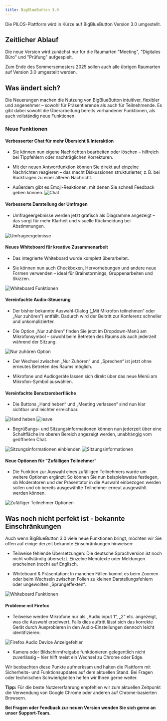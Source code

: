 ```yaml
---
title: BigBlueButton 3.0
---
```


Die PILOS-Plattform wird in Kürze auf BigBlueButton Version 3.0 umgestellt.

## Zeitlicher Ablauf
Die neue Version wird zunächst nur für die Raumarten "Meeting", "Digitales Büro" und "Prüfung" aufgespielt.

Zum Ende des Sommersemesters 2025 sollen auch alle übrigen Raumarten auf Version 3.0 umgestellt werden. 

## Was ändert sich?
Die Neuerungen machen die Nutzung von BigBlueButton intuitiver, flexibler und angenehmer – sowohl für Präsentierende als auch für Teilnehmende. Es gibt dabei sowohl die Überarbeitung bereits vorhandener Funktionen, als auch vollständig neue Funktionen.

### Neue Funktionen

#### Verbesserter Chat für mehr Übersicht & Interaktion
- Sie können nun eigene Nachrichten bearbeiten oder löschen – hilfreich bei Tippfehlern oder nachträglichen Korrekturen.

- Mit der neuen Antwortfunktion können Sie direkt auf einzelne Nachrichten reagieren – das macht Diskussionen strukturierter, z. B. bei Rückfragen zu einer älteren Nachricht.

- Außerdem gibt es Emoji-Reaktionen, mit denen Sie schnell Feedback geben können.
![Chat](assets/chat.png)

#### Verbesserte Darstellung der Umfragen
- Umfrageergebnisse werden jetzt grafisch als Diagramme angezeigt – das sorgt für mehr Klarheit und visuelle Rückmeldung bei Abstimmungen.

![Umfrageergebnisse](assets/poll-results.png)

#### Neues Whiteboard für kreative Zusammenarbeit
- Das integrierte Whiteboard wurde komplett überarbeitet.

- Sie können nun auch Checkboxen, Hervorhebungen und andere neue Formen verwenden – ideal für Brainstormings, Gruppenarbeiten und Skizzen.

![Whiteboard Funktionen](assets/whiteboard-functions.png)

#### Vereinfachte Audio-Steuerung
- Der bisher bekannte Auswahl-Dialog („Mit Mikrofon teilnehmen“ oder „Nur zuhören“) entfällt. Dadurch wird der Beitritt zur Konferenz schneller und unkomplizierter.

- Die Option „Nur zuhören“ finden Sie jetzt im Dropdown-Menü am Mikrofonsymbol – sowohl beim Betreten des Raums als auch jederzeit während der Sitzung.

![Nur zuhören Option](assets/listen-only.png)

- Der Wechsel zwischen „Nur Zuhören“ und „Sprechen“ ist jetzt ohne erneutes Betreten des Raums möglich.

- Mikrofone und Audiogeräte lassen sich direkt über das neue Menü am Mikrofon-Symbol auswählen.

#### Vereinfachte Benutzeroberfläche
- Die Buttons „Hand heben“ und „Meeting verlassen“ sind nun klar sichtbar und leichter erreichbar.

![Hand heben](assets/raise-hand.png)
![leave](assets/leave.png)

- Begrüßungs- und Sitzungsinformationen können nun jederzeit über eine Schaltfläche im oberen Bereich angezeigt werden, unabhängig vom geöffneten Chat.

![Sitzungsinformationen einblenden](assets/show-session-details.png)
![Sitzungsinformationen](assets/session-details.png)

#### Neue Optionen für "Zufälligen Teilnehmer"

- Die Funktion zur Auswahl eines zufälligen Teilnehmers wurde um weitere Optionen ergänzt: So können Sie nun beispielsweise festlegen, ob Moderatoren und der Präsentator in die Auswahl einbezogen werden sollen und ob bereits ausgewählte Teilnehmer erneut ausgewählt werden können.

![Zufälliger Teilnehmer Optionen](assets/random-user-options.png)

## Was noch nicht perfekt ist - bekannte Einschränkungen
Auch wenn BigBlueButton 3.0 viele neue Funktionen bringt, möchten wir Sie offen auf einige derzeit bekannte Einschränkungen hinweisen:

- Teilweise fehlende Übersetzungen: Die deutsche Sprachversion ist noch nicht vollständig übersetzt. Einzelne Menütexte oder Meldungen erscheinen (noch) auf Englisch.

- Whiteboard & Präsentation: In manchen Fällen kommt es beim Zoomen oder beim Wechseln zwischen Folien zu kleinen Darstellungsfehlern oder ungewollten „Sprungeffekten“.

![Whiteboard Funktionen](assets/whiteboard-scroll-bug.png)

#### Probleme mit Firefox

- Teilweise werden Mikrofone nur als „Audio input 1“, „2“ etc. angezeigt, was die Auswahl erschwert. Falls dies auftritt lässt sich das korrekte Gerät durch Ausprobieren in den Audio-Einstellungen dennoch leicht identifizieren.

![Firefox Audio Device Anzeigefehler](assets/firefox-audiodevice-bug.png)


- Kamera oder Bildschirmfreigabe funktionieren gelegentlich nicht zuverlässig – hier hilft meist ein Wechsel zu Chrome oder Edge.


Wir beobachten diese Punkte aufmerksam und halten die Plattform mit Sicherheits- und Funktionsupdates auf dem aktuellen Stand. Bei Fragen oder technischen Schwierigkeiten helfen wir Ihnen gerne weiter.

**Tipp:** Für die beste Nutzererfahrung empfehlen wir zum aktuellen Zeitpunkt die Verwendung von Google Chrome oder anderen auf Chrome-basierten Browsern.

**Bei Fragen oder Feedback zur neuen Version wenden Sie sich gerne an unser Support-Team.**